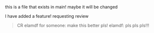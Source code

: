 this is a file that exists in main! maybe it will be changed

I have added a feature! requesting review
> CR elamdf for someone: make this better pls!
> elamdf: pls pls pls!!!
